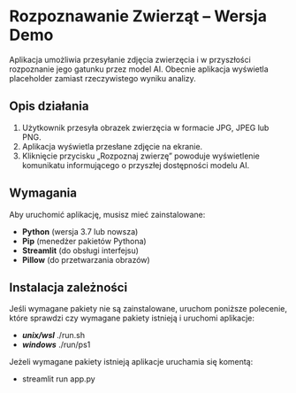 # Rozpoznawanie Zwierząt – Wersja Demo

Aplikacja umożliwia przesyłanie zdjęcia zwierzęcia i w przyszłości rozpoznanie jego gatunku przez model AI. Obecnie aplikacja wyświetla placeholder zamiast rzeczywistego wyniku analizy.

## Opis działania

1. Użytkownik przesyła obrazek zwierzęcia w formacie JPG, JPEG lub PNG.
2. Aplikacja wyświetla przesłane zdjęcie na ekranie.
3. Kliknięcie przycisku „Rozpoznaj zwierzę” powoduje wyświetlenie komunikatu informującego o przyszłej dostępności modelu AI.

## Wymagania

Aby uruchomić aplikację, musisz mieć zainstalowane:

- **Python** (wersja 3.7 lub nowsza)
- **Pip** (menedżer pakietów Pythona)
- **Streamlit** (do obsługi interfejsu)
- **Pillow** (do przetwarzania obrazów)

## Instalacja zależności

Jeśli wymagane pakiety nie są zainstalowane, uruchom poniższe polecenie, które sprawdzi czy wymagane pakiety istnieją i uruchomi aplikacje:

 - ***unix/wsl*** ./run.sh
 - ***windows*** ./run/ps1

Jeżeli wymagane pakiety istnieją aplikacje uruchamia się komentą:

 - streamlit run app.py